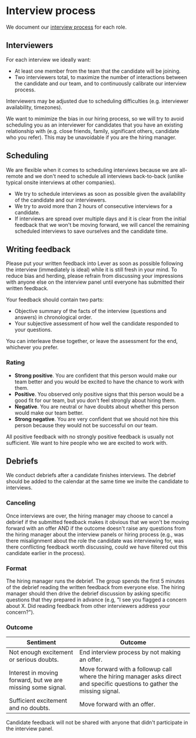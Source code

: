 # Interview process

We document our [interview process](https://github.com/sourcegraph/interviews) for each role.

## Interviewers

For each interview we ideally want:

- At least one member from the team that the candidate will be joining.
- Two interviewers total, to maximize the number of interactions between the candidate and our team, and to continuously calibrate our interview process.

Interviewers may be adjusted due to scheduling difficulties (e.g. interviewer availability, timezones).

We want to mimimize the bias in our hiring process, so we will try to avoid scheduling you as an interviewer for candidates that you have an existing relationship with (e.g. close friends, family, significant others, candidate who you refer). This may be unavoidable if you are the hiring manager.

## Scheduling

We are flexible when it comes to scheduling interviews because we are all-remote and we don't need to schedule all interviews back-to-back (unlike typical onsite interviews at other companies).

- We try to schedule interviews as soon as possible given the availability of the candidate and our interviewers.
- We try to avoid more than 2 hours of consecutive interviews for a candidate.
- If interviews are spread over multiple days and it is clear from the initial feedback that we won't be moving forward, we will cancel the remaining scheduled interviews to save ourselves and the candidate time.

## Writing feedback

Please put your written feedback into Lever as soon as possible following the interview (immediately is ideal) while it is still fresh in your mind. To reduce bias and herding, please refrain from discussing your impressions with anyone else on the interview panel until everyone has submitted their written feedback.

Your feedback should contain two parts:

- Objective summary of the facts of the interview (questions and answers) in chronological order.
- Your subjective assessment of how well the candidate responded to your questions.

You can interleave these together, or leave the assessment for the end, whichever you prefer.

### Rating

- **Strong positive**. You are confident that this person would make our team better and you would be excited to have the chance to work with them.
- **Positive**. You observed only positive signs that this person would be a good fit for our team, but you don't feel strongly about hiring them.
- **Negative**. You are neutral or have doubts about whether this person would make our team better.
- **Strong negative**. You are very confident that we should not hire this person because they would not be successful on our team.

All positive feedback with no strongly positive feedback is usually not sufficient. We want to hire people who we are excited to work with.

## Debriefs

We conduct debriefs after a candidate finishes interviews. The debrief should be added to the calendar at the same time we invite the candidate to interviews.

### Canceling

Once interviews are over, the hiring manager may choose to cancel a debrief if the submitted feedback makes it obvious that we won't be moving forward with an offer AND if the outcome doesn't raise any questions from the hiring manager about the interview panels or hiring process (e.g., was there misalignment about the role the candidate was interviewing for, was there conflicting feedback worth discussing, could we have filtered out this candidate earlier in the process).  

### Format

The hiring manager runs the debrief. The group spends the first 5 minutes of the debrief reading the written feedback from everyone else. The hiring manager should then drive the debrief discussion by asking specific questions that they prepared in advance (e.g, "I see you flagged a concern about X. Did reading feedback from other interviewers address your concern?").

### Outcome

| Sentiment                                | Outcome                                                                                                                             |
| ---------------------------------------- | ----------------------------------------------------------------------------------------------------------------------------------- |
| Not enough excitement or serious doubts. | End interview process by not making an offer.                                                                                       |
| Interest in moving forward, but we are missing some signal. | Move forward with a followup call where the hiring manager asks direct and specific questions to gather the missing signal. |
| Sufficient excitement and no doubts.     | Move forward with an offer.                                                                                                         |

Candidate feedback will not be shared with anyone that didn't participate in the interview panel.
